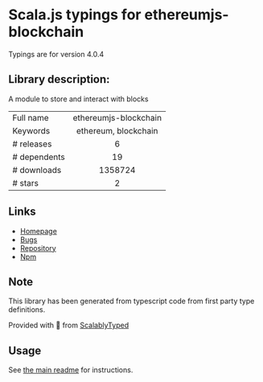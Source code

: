 
# Scala.js typings for ethereumjs-blockchain

Typings are for version 4.0.4

## Library description:
A module to store and interact with blocks

|                    |                 |
| ------------------ | :-------------: |
| Full name          | ethereumjs-blockchain |
| Keywords           | ethereum, blockchain |
| # releases         | 6 |
| # dependents       | 19 |
| # downloads        | 1358724 |
| # stars            | 2 |

## Links
- [Homepage](https://github.com/ethereumjs/ethereumjs-blockchain#readme)
- [Bugs](https://github.com/ethereumjs/ethereumjs-blockchain/issues)
- [Repository](https://github.com/ethereumjs/ethereumjs-blockchain)
- [Npm](https://www.npmjs.com/package/ethereumjs-blockchain)
    


## Note
This library has been generated from typescript code from first party type definitions.

Provided with :purple_heart: from [ScalablyTyped](https://github.com/oyvindberg/ScalablyTyped)

## Usage
See [the main readme](../../readme.md) for instructions.


